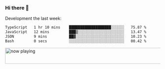 ### Hi there 👋

Development the last week:
<!--START_SECTION:waka-->

```txt
TypeScript   1 hr 10 mins    ███████████████████░░░░░░   75.87 %
JavaScript   12 mins         ███▒░░░░░░░░░░░░░░░░░░░░░   13.47 %
JSON         9 mins          ██▓░░░░░░░░░░░░░░░░░░░░░░   10.23 %
Bash         0 secs          ░░░░░░░░░░░░░░░░░░░░░░░░░   00.42 %
```

<!--END_SECTION:waka-->

<!--
**JASONPANGGO/jasonpanggo** is a ✨ _special_ ✨ repository because its `README.md` (this file) appears on your GitHub profile.

Here are some ideas to get you started:

- 🔭 I’m currently working on ...
- 🌱 I’m currently learning ...
- 👯 I’m looking to collaborate on ...
- 🤔 I’m looking for help with ...
- 💬 Ask me about ...
- 📫 How to reach me: ...
- 😄 Pronouns: ...
- ⚡ Fun fact: ...
-->

<a href="https://volt.fm/user/q8yd9e79csfr57rt" target="_blank"><img src="https://spotify-badge-egoist.vercel.app/api/now-playing" width="540" height="52" alt="now playing"></a>
